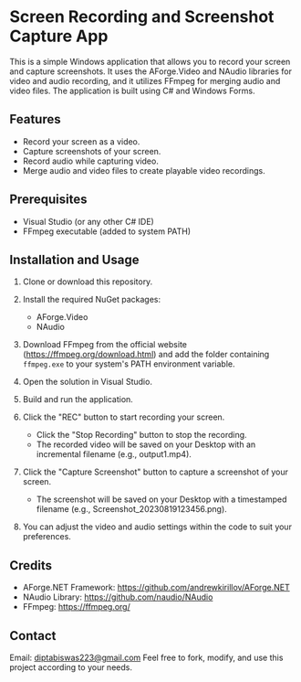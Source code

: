 # Screen Recording and Screenshot Capture App

This is a simple Windows application that allows you to record your screen and capture screenshots. It uses the AForge.Video and NAudio libraries for video and audio recording, and it utilizes FFmpeg for merging audio and video files. The application is built using C# and Windows Forms.

## Features

- Record your screen as a video.
- Capture screenshots of your screen.
- Record audio while capturing video.
- Merge audio and video files to create playable video recordings.

## Prerequisites

- Visual Studio (or any other C# IDE)
- FFmpeg executable (added to system PATH)

## Installation and Usage

1. Clone or download this repository.

2. Install the required NuGet packages:
   - AForge.Video
   - NAudio

3. Download FFmpeg from the official website (https://ffmpeg.org/download.html) and add the folder containing `ffmpeg.exe` to your system's PATH environment variable.

4. Open the solution in Visual Studio.

5. Build and run the application.

6. Click the "REC" button to start recording your screen.
   - Click the "Stop Recording" button to stop the recording.
   - The recorded video will be saved on your Desktop with an incremental filename (e.g., output1.mp4).

7. Click the "Capture Screenshot" button to capture a screenshot of your screen.
   - The screenshot will be saved on your Desktop with a timestamped filename (e.g., Screenshot_20230819123456.png).

8. You can adjust the video and audio settings within the code to suit your preferences.

## Credits

- AForge.NET Framework: https://github.com/andrewkirillov/AForge.NET
- NAudio Library: https://github.com/naudio/NAudio
- FFmpeg: https://ffmpeg.org/

## Contact
Email: diptabiswas223@gmail.com
Feel free to fork, modify, and use this project according to your needs.
